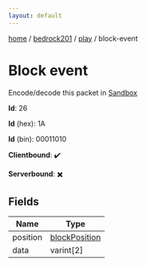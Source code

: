 ```yaml
---
layout: default
---
```


[home](/)  /  [bedrock201](/protocol/bedrock201)  /  [play](/protocol/bedrock201/play)  /  block-event

# Block event

Encode/decode this packet in [Sandbox](../../../sandbox/bedrock201#Play.BlockEvent)

**Id**: 26

**Id** (hex): 1A

**Id** (bin): 00011010

**Clientbound**: ✔️

**Serverbound**: ✖️

## Fields

Name | Type
---|---
position | [blockPosition](/protocol/bedrock201/types/block-position)
data | varint[2]
